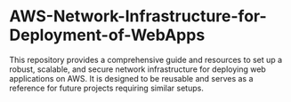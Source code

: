 # AWS-Network-Infrastructure-for-Deployment-of-WebApps
This repository provides a comprehensive guide and resources to set up a robust, scalable, and secure network infrastructure for deploying web applications on AWS. It is designed to be reusable and serves as a reference for future projects requiring similar setups.
